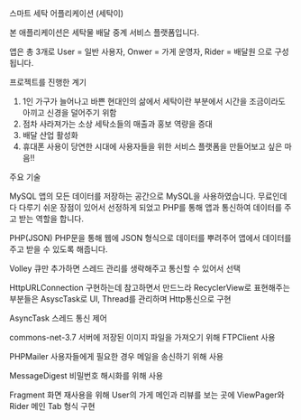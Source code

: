 스마트 세탁 어플리케이션 (세탁이)


본 애플리케이션은 세탁물 배달 중계 서비스 플랫폼입니다.


앱은 총 3개로 User = 일반 사용자, Onwer = 가게 운영자, Rider = 배달원 으로 구성됩니다.


프로젝트를 진행한 계기
1. 1인 가구가 늘어나고 바쁜 현대인의 삶에서 세탁이란 부분에서 시간을 조금이라도 아끼고 신경을 덜어주기 위함
2. 점차 사라져가는 소상 세탁소들의 매출과 홍보 역량을 증대
3. 배달 산업 활성화
4. 휴대폰 사용이 당연한 시대에 사용자들을 위한 서비스 플랫폼을 만들어보고 싶은 마음!!


주요 기술

MySQL
앱의 모든 데이터를 저장하는 공간으로 MySQL을 사용하였습니다. 무료인데다 다루기 쉬운 장점이 있어서 선정하게 되었고 PHP를 통해 앱과 통신하여 데이터를 주고 받는 역할을 합니다.

PHP(JSON)
PHP문을 통해 웹에 JSON 형식으로 데이터를 뿌려주어 앱에서 데이터를 주고 받을 수 있도록 해줍니다.

Volley
큐만 추가하면 스레드 관리를 생략해주고 통신할 수 있어서 선택

HttpURLConnection
구현하는데 참고하면서 만드느라 RecyclerView로 표현해주는 부분들은 AsyscTask로 UI, Thread를 관리하며 Http통신으로 구현

AsyncTask
스레드 통신 제어

commons-net-3.7
서버에 저장된 이미지 파일을 가져오기 위해 FTPClient 사용

PHPMailer
사용자들에게 필요한 경우 메일을 송신하기 위해 사용

MessageDigest
비밀번호 해시화를 위해 사용

Fragment
화면 재사용을 위해 User의 가게 메인과 리뷰를 보는 곳에 ViewPager와 Rider 메인 Tab 형식 구현


